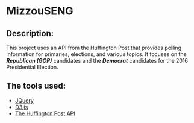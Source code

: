 # MizzouSENG

## Description: 
   This project uses an API from the Huffington Post that provides polling information for primaries, elections, and various topics. It	focuses on the _**Republican (GOP)**_ candidates and the _**Democrat**_ candidates for the 2016 Presidential Election.	

## The tools used:
* [JQuery](https://jquery.com/)
* [D3.js](http://d3js.org/)
* [The Huffington Post API](http://elections.huffingtonpost.com/pollster/api)
